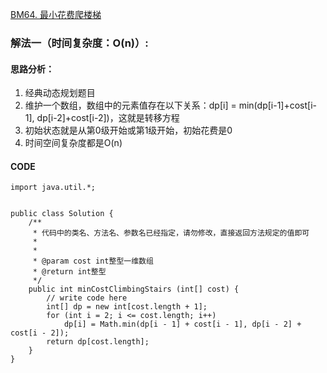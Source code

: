 [BM64. 最小花费爬楼梯](https://www.nowcoder.com/practice/6fe0302a058a4e4a834ee44af88435c7?tpId=295&tags=&title=&difficulty=0&judgeStatus=0&rp=0&sourceUrl=%2Fexam%2Foj)
### 解法一（时间复杂度：O(n)）:
#### 思路分析：
1. 经典动态规划题目
2. 维护一个数组，数组中的元素值存在以下关系：dp[i] = min(dp[i-1]+cost[i-1], dp[i-2]+cost[i-2])，这就是转移方程
3. 初始状态就是从第0级开始或第1级开始，初始花费是0
4. 时间空间复杂度都是O(n)
#### CODE
```
import java.util.*;


public class Solution {
    /**
     * 代码中的类名、方法名、参数名已经指定，请勿修改，直接返回方法规定的值即可
     *
     * 
     * @param cost int整型一维数组 
     * @return int整型
     */
    public int minCostClimbingStairs (int[] cost) {
        // write code here
        int[] dp = new int[cost.length + 1];
        for (int i = 2; i <= cost.length; i++)
            dp[i] = Math.min(dp[i - 1] + cost[i - 1], dp[i - 2] + cost[i - 2]);
        return dp[cost.length];
    }
}
```

